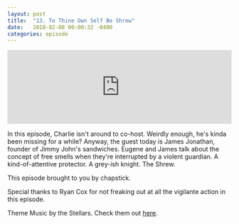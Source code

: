 ```yaml
---
layout: post
title:  "13. To Thine Own Self Be Shrew"
date:   2018-02-08 00:00:32 -0400
categories: episode
---
```

<iframe width="100%" height="166" scrolling="no" frameborder="no" allow="autoplay" src="https://w.soundcloud.com/player/?url=https%3A//api.soundcloud.com/tracks/396524679&amp;color=%23ff5500&amp;auto_play=false&amp;hide_related=false&amp;show_comments=true&amp;show_user=true&amp;show_reposts=false&amp;show_teaser=true"></iframe>

In this episode, Charlie isn't around to co-host. Weirdly enough, he's kinda been missing for a while? Anyway, the guest today is James Jonathan, founder of Jimmy John's sandwiches. Eugene and James talk about the concept of free smells when they're interrupted by a violent guardian. A kind-of-attentive protector. A grey-ish knight. The Shrew.

This episode brought to you by chapstick.

Special thanks to Ryan Cox for not freaking out at all the vigilante action in this episode.

Theme Music by the Stellars. Check them out [here][bandcamp].

[bandcamp]: http://the-stellars.bandcamp.com.
